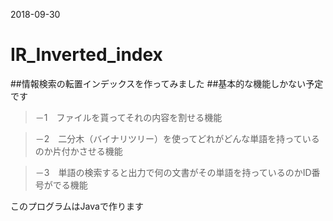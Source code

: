 2018-09-30

# IR_Inverted_index

##情報検索の転置インデックスを作ってみました
##基本的な機能しかない予定です

>－1　ファイルを貰ってそれの内容を割せる機能

>－2　二分木（バイナリツリー）を使ってどれがどんな単語を持っているのか片付かさせる機能

>－3　単語の検索すると出力で何の文書がその単語を持っているのかID番号がでる機能

このプログラムはJavaで作ります
